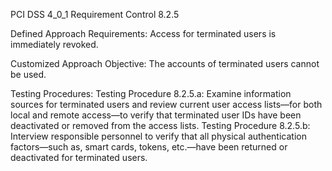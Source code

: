 PCI DSS 4_0_1 Requirement Control 8.2.5

Defined Approach Requirements:
Access for terminated users is immediately revoked.

Customized Approach Objective:
The accounts of terminated users cannot be used.

Testing Procedures:
Testing Procedure 8.2.5.a: Examine information sources for terminated users and review current user access lists—for both local and remote access—to verify that terminated user IDs have been deactivated or removed from the access lists.
Testing Procedure 8.2.5.b: Interview responsible personnel to verify that all physical authentication factors—such as, smart cards, tokens, etc.—have been returned or deactivated for terminated users.